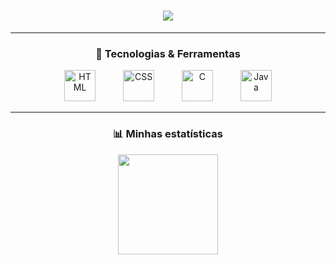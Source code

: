 <h1 align="center">
  <img 
    src="https://readme-typing-svg.herokuapp.com?font=Fira+Code&size=28&pause=1000&color=8A2BE2&center=true&vCenter=true&width=500&lines=👩🏻‍💻+Geovana+Blasius;Bem-vindo(a)+ao+meu+GitHub!;Welcome+to+my+GitHub!" 
  />
</h1>

---

<h3 align="center">🚀 Tecnologias & Ferramentas</h3>
<p align="center">
  <img 
    src="https://cdn.jsdelivr.net/gh/devicons/devicon/icons/html5/html5-original.svg" 
    title="HTML" 
    width="50px" 
    style="margin: 0 20px;" 
  />
  <img 
    src="https://cdn.jsdelivr.net/gh/devicons/devicon/icons/css3/css3-original.svg" 
    title="CSS" 
    width="50px" 
    style="margin: 0 20px;" 
  />
  <img 
    src="https://cdn.jsdelivr.net/gh/devicons/devicon/icons/c/c-original.svg" 
    title="C" 
    width="50px" 
    style="margin: 0 20px;" 
  />
  <img 
    src="https://cdn.jsdelivr.net/gh/devicons/devicon/icons/java/java-original.svg" 
    title="Java" 
    width="50px" 
    style="margin: 0 20px;" 
  />
</p>

---

<h3 align="center">📊 Minhas estatísticas</h3>
<p align="center">
  <img 
    height="160" 
    src="https://github-readme-stats.vercel.app/api/top-langs/?username=GeovanaBlasius&theme=tokyonight&layout=compact&custom_title=Linguagens&langs_count=9" 
  />
</p>
